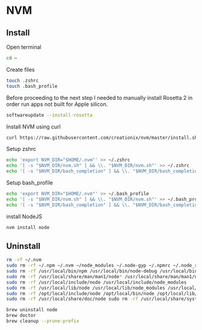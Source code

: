 # NVM
## Install

Open terminal
```sh
cd ~
```
Create files
```sh
touch .zshrc
touch .bash_profile
```
Before proceeding to the next step I needed to manually install Rosetta 2 in order run apps not built for Apple silicon.
```sh
softwareupdate --install-rosetta
```

Install NVM using curl
```sh
curl https://raw.githubusercontent.com/creationix/nvm/master/install.sh | bash
```
Setup zshrc
```sh
echo 'export NVM_DIR="$HOME/.nvm"' >> ~/.zshrc
echo '[ -s "$NVM_DIR/nvm.sh" ] && \\. "$NVM_DIR/nvm.sh"' >> ~/.zshrc
echo '[ -s "$NVM_DIR/bash_completion" ] && \\. "$NVM_DIR/bash_completion"' >> ~/.zshrc
```
Setup bash_profile
```sh
echo 'export NVM_DIR="$HOME/.nvm"' >> ~/.bash_profile
echo '[ -s "$NVM_DIR/nvm.sh" ] && \\. "$NVM_DIR/nvm.sh"' >> ~/.bash_profile
echo '[ -s "$NVM_DIR/bash_completion" ] && \\. "$NVM_DIR/bash_completion"' >> ~/.bash_profile
```
install NodeJS
```sh
nvm install node
```


## Uninstall
```sh
rm -rf ~/.nvm
sudo rm -rf ~/.npm ~/.nvm ~/node_modules ~/.node-gyp ~/.npmrc ~/.node_repl_history 
sudo rm -rf /usr/local/bin/npm /usr/local/bin/node-debug /usr/local/bin/node /usr/local/bin/node-gyp
sudo rm -rf /usr/local/share/man/man1/node* /usr/local/share/man/man1/npm*
sudo rm -rf /usr/local/include/node /usr/local/include/node_modules
sudo rm -rf /usr/local/lib/node /usr/local/lib/node_modules /usr/local/lib/dtrace/node.d
sudo rm -rf /opt/local/include/node /opt/local/bin/node /opt/local/lib/node
sudo rm -rf /usr/local/share/doc/node sudo rm -rf /usr/local/share/systemtap/tapset/node.stp 

brew uninstall node
brew doctor 
brew cleanup --prune-prefix
```




